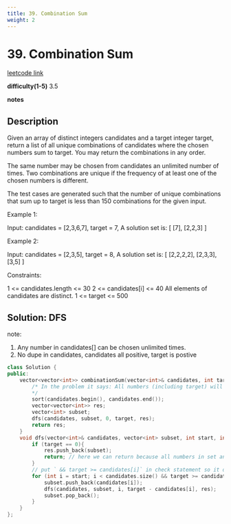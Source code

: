 ```yaml
---
title: 39. Combination Sum
weight: 2
---
```

# 39. Combination Sum
[leetcode link](https://leetcode.com/problems/combination-sum/)

**difficulty(1-5)** 
3.5

**notes**   


## Description
Given an array of distinct integers candidates and a target integer target, return a list of all unique combinations of candidates where the chosen numbers sum to target. You may return the combinations in any order.

The same number may be chosen from candidates an unlimited number of times. Two combinations are unique if the frequency of at least one of the chosen numbers is different.

The test cases are generated such that the number of unique combinations that sum up to target is less than 150 combinations for the given input.

Example 1:

Input: candidates = [2,3,6,7], target = 7,
A solution set is:
[
  [7],
  [2,2,3]
]

Example 2:

Input: candidates = [2,3,5], target = 8,
A solution set is:
[
  [2,2,2,2],
  [2,3,3],
  [3,5]
]

Constraints:

1 <= candidates.length <= 30
2 <= candidates[i] <= 40
All elements of candidates are distinct.
1 <= target <= 500

## Solution: DFS

note: 
1. Any number in candidates[] can be chosen unlimited times. 
2. No dupe in candidates, candidates all positive, target is postive

```c++
class Solution {
public:
    vector<vector<int>> combinationSum(vector<int>& candidates, int target) {
        /* In the problem it says: All numbers (including target) will be positive integers.
        */
        sort(candidates.begin(), candidates.end());
        vector<vector<int>> res;
        vector<int> subset;
        dfs(candidates, subset, 0, target, res);
        return res;
    }
    void dfs(vector<int>& candidates, vector<int> subset, int start, int target, vector<vector<int>>& res){
        if (target == 0){
            res.push_back(subset);
            return; // here we can return because all numbers in set and target is positive. Otherwise this is wrong to return here!!!
        }
        // put ` && target >= candidates[i]` in check statement so it does not need to go into next layer of dfs, to save time.
        for (int i = start; i < candidates.size() && target >= candidates[i]; i++){
            subset.push_back(candidates[i]);
            dfs(candidates, subset, i, target - candidates[i], res);
            subset.pop_back();
        }
    }
};
```


 
